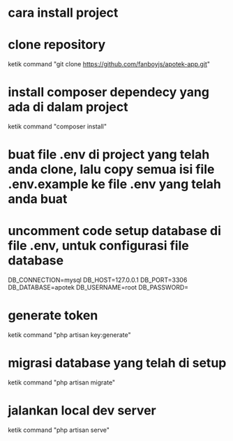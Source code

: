 # cara install project
#  clone repository 
   ketik command "git clone https://github.com/fanboyjs/apotek-app.git"
#  install composer dependecy yang ada di dalam project
   ketik command "composer install"
#  buat file .env di project yang telah anda clone, lalu copy semua isi file .env.example ke file .env yang telah anda buat
#  uncomment code setup database di file .env, untuk configurasi file database
   DB_CONNECTION=mysql
   DB_HOST=127.0.0.1
   DB_PORT=3306
   DB_DATABASE=apotek
   DB_USERNAME=root
   DB_PASSWORD=
#  generate token
   ketik command "php artisan key:generate"
#  migrasi database yang telah di setup
   ketik command "php artisan migrate"
#  jalankan local dev server
   ketik command "php artisan serve"
    

